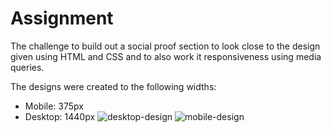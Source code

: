 # Assignment
The challenge to build out a social proof section to look close to the design given using HTML and CSS and to also work it responsiveness using media queries. 

The designs were created to the following widths:
- Mobile: 375px
- Desktop: 1440px
![desktop-design](https://user-images.githubusercontent.com/114352112/212299915-48ab0830-7cac-4d5b-82c6-ad020915fd83.jpg)
![mobile-design](https://user-images.githubusercontent.com/114352112/212299928-7c3f9ad3-eaa2-44ed-a845-1141195cf0a8.jpg)
